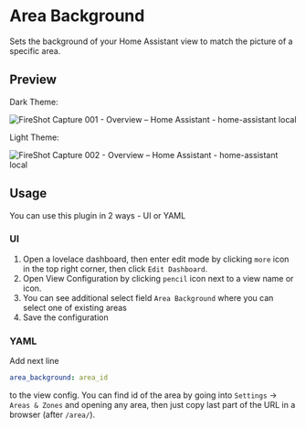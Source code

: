# Area Background

Sets the background of your Home Assistant view to match the picture of a specific area.

## Preview

Dark Theme:

![FireShot Capture 001 - Overview – Home Assistant - home-assistant local](https://user-images.githubusercontent.com/2206553/216085403-78286285-5c7b-4082-8365-c05e98fdde0d.png)

Light Theme:

![FireShot Capture 002 - Overview – Home Assistant - home-assistant local](https://user-images.githubusercontent.com/2206553/216085446-e7c88ea4-0c03-43b1-95f9-8f792a175844.png)

## Usage

You can use this plugin in 2 ways - UI or YAML

### UI

1. Open a lovelace dashboard, then enter edit mode by clicking `more` icon in the top right corner, then click `Edit Dashboard`.
2. Open View Configuration by clicking `pencil` icon next to a view name or icon.
3. You can see additional select field `Area Background` where you can select one of existing areas
4. Save the configuration

### YAML

Add next line

```yaml
area_background: area_id
```

to the view config. You can find id of the area by going into `Settings` -> `Areas & Zones` and opening any area, then just copy last part of the URL in a browser (after `/area/`).
